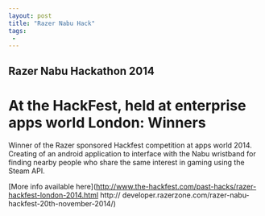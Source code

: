 ```yaml
---
layout: post
title: "Razer Nabu Hack"
tags:
 -
---
```

Razer Nabu Hackathon 2014
------------------

At the HackFest, held at enterprise apps world London: Winners
===================

Winner of the Razer sponsored Hackfest competition at apps world 2014. Creating of an android application
to interface with the Nabu wristband for finding nearby people who share the same interest in gaming
using the Steam API. 

[More info available here](http://www.the-hackfest.com/past-hacks/razer-hackfest-london-2014.html http://
developer.razerzone.com/razer-nabu-hackfest-20th-november-2014/)